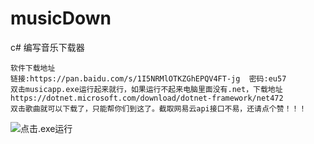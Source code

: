 # musicDown
c# 编写音乐下载器

```
软件下载地址
链接:https://pan.baidu.com/s/1I5NRMlOTKZGhEPQV4FT-jg  密码:eu57
双击musicapp.exe运行起来就行，如果运行不起来电脑里面没有.net，下载地址
https://dotnet.microsoft.com/download/dotnet-framework/net472
双击歌曲就可以下载了，只能帮你们到这了。截取网易云api接口不易，还请点个赞！！！
```



![点击.exe运行]()

